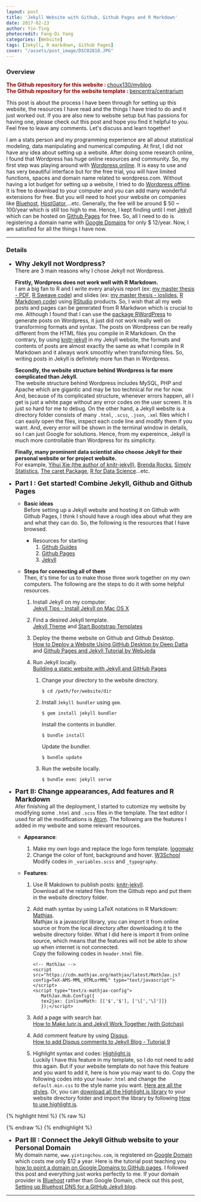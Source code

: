 ```yaml
---
layout: post
title: 'Jekyll Website with Github, Github Pages and R Markdown'
date: 2017-02-23
author: Yin-Ting
photocredit: Fang-Di Yang
categories: [Website]
tags: [Jekyll, R markdown, Github Pages]
cover: "/assets/post_image/DSC02810.JPG"
---
```

### Overview
**<font color="darkred">The Github repository for this website : </font>** [choux130/myblog](https://github.com/choux130/myblog). <br />
**<font color="darkred">The Github repository for the website template : </font>** [bencentra/centrarium](https://github.com/bencentra/centrarium)

This post is about the process I have been through for setting up this website, the resources I have read and the things I have tried to do and it just worked out. If you are also new to website setup but has passions for having one, please check out this post and hope you find it helpful to you. Feel free to leave any comments. Let's discuss and learn together!

I am a stats person and my programming experience are all about statistical modeling, data manipulating and numerical computing. At first, I did not have any idea about setting up a website. After doing some research online, I found that Wordpress has huge online resources and community. So, my first step was playing around with [Wordpress online](https://wordpress.com/start/design-type-with-store). It is easy to use and has very beautiful interface but for the free trial, you will have limited functions, spaces and domain name related to wordpress.com. Without having a lot budget for setting up a website, I tried to do [Wordpress offline](https://wordpress.org/download/). It is free to download to your computer and you can add many wonderful extensions for free. But you will need to host your website on companies like [Bluehost](https://www.bluehost.com), [HostGator](http://www.hostgator.com),...etc. Generally, the fee will be around \$ 50 ~ 100/year which is still too high to me. Hence, I kept finding until I met [Jekyll](https://jekyllrb.com/) which can be hosted on [Github Pages](https://pages.github.com/) for free. So, all I need to do is registering a domain name with [Google Domains](https://domains.google) for only \$ 12/year. Now, I am satisfied for all the things I have now.

***

### Details
* **<font size="4">Why Jekyll not Wordpress? </font>** <br />
  There are 3 main reasons why I chose Jekyll not Wordpress.

  **Firstly, Wordpress does not work well with R Markdown.** <br />
  I am a big fan to R and I write every analysis report (ex: [my master thesis - PDF](https://choux130.github.io/text_for_thesis/final_text.pdf), [R Sweave code](https://github.com/choux130/text_for_thesis)) and slides (ex: [my master thesis - ioslides](https://choux130.github.io/slide_thesis_ioslides/#1), [R Markdown code](https://github.com/choux130/slide_thesis_ioslides)) using [RStudio](https://www.rstudio.com/) products. So, I wish that all my web posts and pages can be generated from R Markdwon which is crucial to me. Although I found that I can use the [package RWordPress](https://yihui.name/knitr/demo/wordpress/) to generate posts on Wordpress, it just did not work really well on transforming formats and syntax. The posts on Wordpress can be really different from the HTML files you compile in R Markdown. On the contrary, by using [knitr-jekyll](https://github.com/yihui/knitr-jekyll) in my Jekyll website, the formats and contents of posts are almost exactly the same as what I compile in R Markdown and it always work smoothly when transforming files. So, writing posts in Jekyll is definitely more fun than in Wordpress.

  **Secondly, the website structure behind Wordpress is far more complicated than Jekyll.** <br />
  The website structure behind Wordpress includes MySQL, PHP and Apache which are gigantic and may be too technical for me for now. And, because of its complicated structure, whenever errors happen, all I get is just a white page without any error codes on the user screen. It is just so hard for me to debug. On the other hand, a Jekyll website is a directory folder consists of many `.html`, `.scss`, `.json`, `.xml` files which I can easily open the files, inspect each code line and modify them if you want. And, every error will be shown in the terminal window in details, so I can just Google for solutions. Hence, from my expereince, Jekyll is much more controllable than Wordpress for its simplicity.

  **Finally, many prominent data scientist also choose Jekyll for their personal website or for project website.** <br />
  For example, [Yihui Xie (the author of knitr-jekyll)](https://yihui.name), [Brenda Rocks](https://brendanrocks.com), [Simply Statistics](http://simplystatistics.org), [The caret Package](http://topepo.github.io/caret/index.html), [R for Data Science](http://r4ds.had.co.nz)...etc.

* **<font size="4">Part I : Get started! Combine Jekyll, Github and Github Pages</font>** <br />
  * **Basic ideas** <br />
  Before setting up a Jekyll website and hosting it on Github with Github Pages, I think I should have a rough idea about what they are and what they can do. So, the following is the resources that I have browsed.

    * Resources for starting
      1. [Github Guides](https://guides.github.com)
      2. [Github Pages](https://pages.github.com)
      3. [Jekyll](https://jekyllrb.com)

  * **Steps for connecting all of them** <br />
  Then, it's time for us to make those three work together on my own computers. The following are the steps to do it with some helpful resources.

    1. Install Jekyll on my computer. <br />
    [Jekyll Tips - Install Jekyll on Mac OS X](http://jekyll.tips/jekyll-casts/install-jekyll-on-os-x/)
    2. Find a desired Jekyll template. <br />
    [Jekyll Theme](http://jekyllthemes.org) and [Start Bootstrap Templates](https://startbootstrap.com/template-categories/all/)
    3. Deploy the theme website on Github and Github Desktop. <br />
    [How to Deploy a Website Using GitHub Desktop by Deep Datta](https://www.youtube.com/watch?v=39hnYDC_o9U) and [Github Pages and Jekyll Tutorial by WebJeda](https://www.youtube.com/channel/UCbOO7d0vVo0kIrkd7m32irg)
    4. Run Jekyll locally. <br />
    [Building a static website with Jekyll and GitHub Pages](http://programminghistorian.org/lessons/building-static-sites-with-jekyll-github-pages#section3a)

        1. Change your directory to the website directory.
            ```
            $ cd /path/for/website/dir
            ```
        2. Install `Jekyll bundler` using `gem`.
            ```
            $ gem install jekyll bundler
            ```
           Install the contents in bundler.
            ```
            $ bundle install
            ```
            Update the bundler.

            ```
            $ bundle update
            ```
        3. Run the website locally.

            ```
            $ bundle exec jekyll serve
            ```




* **<font size="4">Part II: Change appearances, Add features and R Markdown</font>** <br />
  Afer finishing all the deployment, I started to cutomize my website by modifying some `.html` and `.scss` files in the template. The text editor I used for all the modifications is [Atom](https://atom.io). The following are the features I added in my website and some relevant resources.

  * **Appearance**:
    1. Make my own logo and replace the logo form template. [logomakr](https://logomakr.com)
    2. Change the color of font, background and hover. [W3School](https://www.w3schools.com/colors/colors_picker.asp) <br />
      Modify codes in `_variables.scss` and `_typography`.

  * **Features**:
    1. Use R Makdown to publish posts:  [knitr-jekyll](https://github.com/yihui/knitr-jekyll). <br />
       Download all the related files from the Github repo and put them in the website directory folder.
    2. Add math syntax by using LaTeX notations in R Markdown: [Mathjax](http://docs.mathjax.org/en/latest/start.html). <br />
    Mathjax is a javascript library, you can import it from online source or from the local directory after downloading it to the website directory folder. What I did here is import it from online source, which means that the features will not be able to show up when internet is not connected.<br />
       Copy the following codes in `header.html` file.

       ```
       <!-- MathJax -->
       <script src="https://cdn.mathjax.org/mathjax/latest/MathJax.js?config=TeX-AMS-MML_HTMLorMML" type="text/javascript"></script>
       <script type="text/x-mathjax-config">
          MathJax.Hub.Config({
          tex2jax: {inlineMath: [['$','$'], ['\[','\]']]}
          });</script>
       ```
    4. Add a page with search bar. <br />
    [How to Make lunr.js and Jekyll Work Together (with Gotchas)](http://rayhightower.com/blog/2016/01/04/how-to-make-lunrjs-jekyll-work-together/)
    5. Add comment feature by using [Disqus](https://disqus.com). <br />
    [How to add Disqus comments to Jekyll Blog - Tutorial 9](https://www.youtube.com/watch?v=etvHFmVCvj8)
    6. Highlight syntax and codes:  [Highlight.js](https://highlightjs.org) <br />
    Luckily I have this feature in my template, so I do not need to add this again. But if your website template do not have this feature and you want to add it, here is how you may want to do. Copy the following codes into your `header.html` and change the `default.min.css` to the style name you want. [Here are all the styles](https://highlightjs.org/static/demo/). Or, you can [download all the Highlight.js library](https://highlightjs.org/download/) to your website directory folder and import the library by following [How to use highlight.js](https://highlightjs.org/usage/).

{% highlight html %}
{% raw %}
<link rel="stylesheet"  href="//cdnjs.cloudflare.com/ajax/libs/highlight.js/9.9.0/styles/default.min.css">
<script src="//cdnjs.cloudflare.com/ajax/libs/highlight.js/9.9.0/highlight.min.js"></script>
{% endraw %}
{% endhighlight %}

* **<font size="4">Part III : Connect the Jekyll Github website to your Personal Domain</font>** <br />
My domain name, `www.yintingchou.com`, is registered on [Google Domain](http://www.curtismlarson.com/blog/2015/04/12/github-pages-google-domains/) which costs me only \$12 a year. Here is the tutorial post teaching you [how to point a domain on Google Domains to GitHub pages](http://www.curtismlarson.com/blog/2015/04/12/github-pages-google-domains/). I followed this post and everything just works perfectly to me. If your domain provider is [Bluehost](https://www.bluehost.com/) rather than Google Domain, check out this post, [Setting up Bluehost DNS for a GitHub Jekyll blog](http://bryancshepherd.com/Setting-up-Bluehost-DNS-for-a-GitHub-Jekyll-blog/).

***
